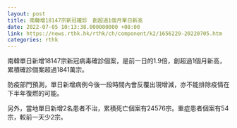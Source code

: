 ```yaml
---
layout: post
title: 南韓增18147宗新冠確診　創超過1個月單日新高
date: 2022-07-05 10:13:38.000000000 +08:00
link: https://news.rthk.hk/rthk/ch/component/k2/1656229-20220705.htm
categories: rthk
---
```


南韓單日新增18147宗新冠病毒確診個案，是前一日的1.9倍，創超過1個月新高，累積確診個案超過1841萬宗。

防疫部門預測，單日新增病例今後一段時間內會反覆出現增減，亦不能排除疫情在下半年復燃的可能。

另外，當地單日新增2名患者不治，累積死亡個案有24576宗。重症患者個案有54宗，較前一天少2宗。
